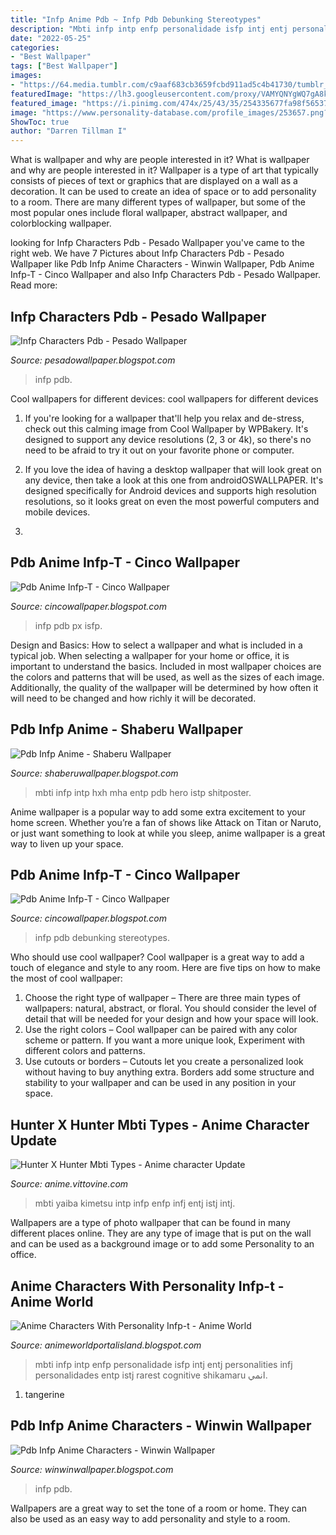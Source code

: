 ```yaml
---
title: "Infp Anime Pdb ~ Infp Pdb Debunking Stereotypes"
description: "Mbti infp intp enfp personalidade isfp intj entj personalities infj personalidades entp istj rarest cognitive shikamaru انمي"
date: "2022-05-25"
categories:
- "Best Wallpaper"
tags: ["Best Wallpaper"]
images:
- "https://64.media.tumblr.com/c9aaf683cb3659fcbd911ad5c4b41730/tumblr_pndqcgdAvI1w7tggd_640.jpg"
featuredImage: "https://lh3.googleusercontent.com/proxy/VAMYQNYgWQ7gA8kab6E3sFhCu18i4_HHieer-5ZpAEAKkZfprMARThG54mPvhrGnVzivT1ONaIZJWuRUgdvJGD-HzPVzvjQLbQI8pb2fruQoyAusztUWn5Dml-QU2y4N=w1200-h630-p-k-no-nu"
featured_image: "https://i.pinimg.com/474x/25/43/35/254335677fa98f56537ff99b0bf9f03b.jpg"
image: "https://www.personality-database.com/profile_images/253657.png?id=198257"
ShowToc: true
author: "Darren Tillman I"
---
```



What is wallpaper and why are people interested in it?
What is wallpaper and why are people interested in it?
Wallpaper is a type of art that typically consists of pieces of text or graphics that are displayed on a wall as a decoration. It can be used to create an idea of space or to add personality to a room. There are many different types of wallpaper, but some of the most popular ones include floral wallpaper, abstract wallpaper, and colorblocking wallpaper.

	

		
looking for Infp Characters Pdb - Pesado Wallpaper you've came to the right web. We have 7 Pictures about Infp Characters Pdb - Pesado Wallpaper like Pdb Infp Anime Characters - Winwin Wallpaper, Pdb Anime Infp-T - Cinco Wallpaper and also Infp Characters Pdb - Pesado Wallpaper. Read more:
		
    
## Infp Characters Pdb - Pesado Wallpaper

<img loading=lazy src="https://pbs.twimg.com/media/EbAci92XsAQZJKn.jpg" onerror="this.onerror=null;this.src='https://tse4.mm.bing.net/th?id=OIP.imNMq8YhgR0oRjhtEQX5AwHaNK&amp;pid=15.1';" alt="Infp Characters Pdb - Pesado Wallpaper">

_Source: pesadowallpaper.blogspot.com_

>infp pdb. 

	

Cool wallpapers for different devices:
cool wallpapers for different devices 

1. If you're looking for a wallpaper that'll help you relax and de-stress, check out this calming image from Cool Wallpaper by WPBakery. It's designed to support any device resolutions (2, 3 or 4k), so there's no need to be afraid to try it out on your favorite phone or computer.

2. If you love the idea of having a desktop wallpaper that will look great on any device, then take a look at this one from androidOSWALLPAPER. It's designed specifically for Android devices and supports high resolution resolutions, so it looks great on even the most powerful computers and mobile devices.

3.

    
## Pdb Anime Infp-T - Cinco Wallpaper

<img loading=lazy src="https://www.personality-database.com/profile_images/253657.png?id=198257" onerror="this.onerror=null;this.src='https://tse3.mm.bing.net/th?id=OIP.WrvU3ormdncRnFZTbCzfggAAAA&amp;pid=15.1';" alt="Pdb Anime Infp-T - Cinco Wallpaper">

_Source: cincowallpaper.blogspot.com_

>infp pdb px isfp. 

	

Design and Basics: How to select a wallpaper and what is included in a typical job.
When selecting a wallpaper for your home or office, it is important to understand the basics. Included in most wallpaper choices are the colors and patterns that will be used, as well as the sizes of each image. Additionally, the quality of the wallpaper will be determined by how often it will need to be changed and how richly it will be decorated.

    
## Pdb Infp Anime - Shaberu Wallpaper

<img loading=lazy src="https://i.pinimg.com/474x/25/43/35/254335677fa98f56537ff99b0bf9f03b.jpg" onerror="this.onerror=null;this.src='https://tse3.mm.bing.net/th?id=OIP.uhS2JG0-az1m0KMZOX7hzgAAAA&amp;pid=15.1';" alt="Pdb Infp Anime - Shaberu Wallpaper">

_Source: shaberuwallpaper.blogspot.com_

>mbti infp intp hxh mha entp pdb hero istp shitposter. 

	

Anime wallpaper is a popular way to add some extra excitement to your home screen. Whether you’re a fan of shows like Attack on Titan or Naruto, or just want something to look at while you sleep, anime wallpaper is a great way to liven up your space.

    
## Pdb Anime Infp-T - Cinco Wallpaper

<img loading=lazy src="https://i.ytimg.com/vi/HtDW7BeEGfU/maxresdefault.jpg" onerror="this.onerror=null;this.src='https://tse1.mm.bing.net/th?id=OIP.SaZxw_qYXikSmIzI3NWGYgHaEK&amp;pid=15.1';" alt="Pdb Anime Infp-T - Cinco Wallpaper">

_Source: cincowallpaper.blogspot.com_

>infp pdb debunking stereotypes. 

	

Who should use cool wallpaper?
Cool wallpaper is a great way to add a touch of elegance and style to any room. Here are five tips on how to make the most of cool wallpaper: 
1) Choose the right type of wallpaper – There are three main types of wallpapers: natural, abstract, or floral. You should consider the level of detail that will be needed for your design and how your space will look. 
2) Use the right colors – Cool wallpaper can be paired with any color scheme or pattern. If you want a more unique look, Experiment with different colors and patterns. 
3) Use cutouts or borders – Cutouts let you create a personalized look without having to buy anything extra. Borders add some structure and stability to your wallpaper and can be used in any position in your space.

    
## Hunter X Hunter Mbti Types - Anime Character Update

<img loading=lazy src="https://i.pinimg.com/originals/6e/d8/87/6ed887f79bad3a3dcee2b9dbed777b7d.jpg" onerror="this.onerror=null;this.src='https://tse4.mm.bing.net/th?id=OIP.sqrp2N7MOUIY3PLxlpD4kwHaLH&amp;pid=15.1';" alt="Hunter X Hunter Mbti Types - Anime character Update">

_Source: anime.vittovine.com_

>mbti yaiba kimetsu intp infp enfp infj entj istj intj. 

	



Wallpapers are a type of photo wallpaper that can be found in many different places online. They are any type of image that is put on the wall and can be used as a background image or to add some Personality to an office.

    
## Anime Characters With Personality Infp-t - Anime World

<img loading=lazy src="https://lh3.googleusercontent.com/proxy/VAMYQNYgWQ7gA8kab6E3sFhCu18i4_HHieer-5ZpAEAKkZfprMARThG54mPvhrGnVzivT1ONaIZJWuRUgdvJGD-HzPVzvjQLbQI8pb2fruQoyAusztUWn5Dml-QU2y4N=w1200-h630-p-k-no-nu" onerror="this.onerror=null;this.src='https://tse4.mm.bing.net/th?id=OIP.SrXvFgcGIxikQIf0LIR1RgHaGi&amp;pid=15.1';" alt="Anime Characters With Personality Infp-t - Anime World">

_Source: animeworldportalisland.blogspot.com_

>mbti infp intp enfp personalidade isfp intj entj personalities infj personalidades entp istj rarest cognitive shikamaru انمي. 

	

1. tangerine 

    
## Pdb Infp Anime Characters - Winwin Wallpaper

<img loading=lazy src="https://64.media.tumblr.com/c9aaf683cb3659fcbd911ad5c4b41730/tumblr_pndqcgdAvI1w7tggd_640.jpg" onerror="this.onerror=null;this.src='https://tse3.mm.bing.net/th?id=OIP.dyOAChTfmfzdLrpX4i2r0QHaJ3&amp;pid=15.1';" alt="Pdb Infp Anime Characters - Winwin Wallpaper">

_Source: winwinwallpaper.blogspot.com_

>infp pdb. 

	

Wallpapers are a great way to set the tone of a room or home. They can also be used as an easy way to add personality and style to a room.

